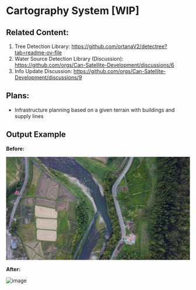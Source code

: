 # Cartography System [WIP]
## Related Content:
1. Tree Detection Library: https://github.com/ortanaV2/detectree?tab=readme-ov-file
2. Water Source Detection Library (Discussion): https://github.com/orgs/Can-Satellite-Development/discussions/6
3. Info Update Discussion: https://github.com/orgs/Can-Satellite-Development/discussions/9
## Plans:
- Infrastructure planning based on a given terrain with buildings and supply lines
## Output Example
**Before:**

![](https://github.com/Can-Satellite-Development/Cartography-System/blob/main/mocking-examples/main2.png?raw=true)

**After:**

![image](https://github.com/user-attachments/assets/fc2deaea-d6f2-4d62-8eb9-e939232a5348)

